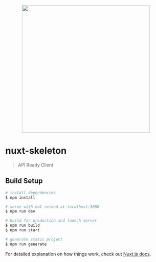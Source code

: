<p align="center"><img src="https://i.imgur.com/enGExfP.png" width="400"></p>


# nuxt-skeleton

> API Ready Client

## Build Setup

```bash
# install dependencies
$ npm install

# serve with hot reload at localhost:3000
$ npm run dev

# build for production and launch server
$ npm run build
$ npm run start

# generate static project
$ npm run generate
```

For detailed explanation on how things work, check out [Nuxt.js docs](https://nuxtjs.org).
